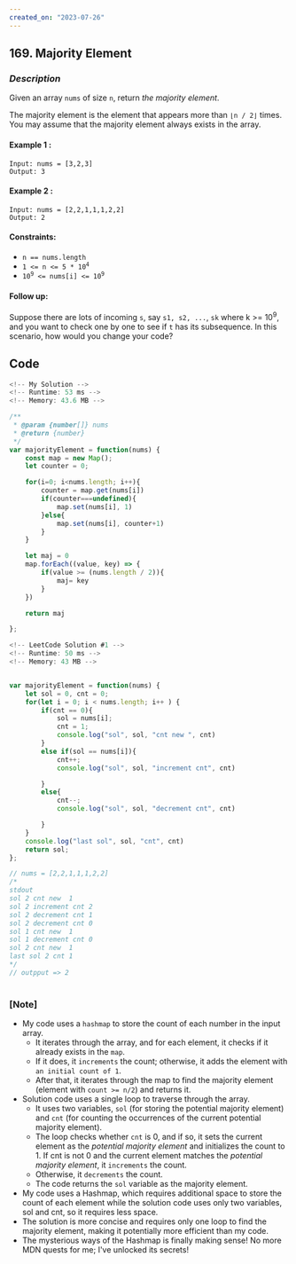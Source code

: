 ```yaml
---
created_on: "2023-07-26"
---
```


## 169. Majority Element


### _Description_
Given an array `nums` of size `n`, return _the majority element_.

The majority element is the element that appears more than `⌊n / 2⌋` times. You may assume that the majority element always exists in the array.




#### Example 1 :
```
Input: nums = [3,2,3]
Output: 3
```

#### Example 2 :
```
Input: nums = [2,2,1,1,1,2,2]
Output: 2
```


#### Constraints:

- `n == nums.length`
- <code>1 <= n <= 5 * 10<sup>4</sup></code>
- <code>10<sup>9</sup> <= nums[i] <= 10<sup>9</sup></code>

#### Follow up:
Suppose there are lots of incoming `s`, say `s1, s2, ...`, `sk` where k >= 10<sup>9</sup>, and you want to check one by one to see if `t` has its subsequence. In this scenario, how would you change your code?


## Code

```JavaScript
<!-- My Solution -->
<!-- Runtime: 53 ms -->
<!-- Memory: 43.6 MB -->

/**
 * @param {number[]} nums
 * @return {number}
 */
var majorityElement = function(nums) {
    const map = new Map();
    let counter = 0;

    for(i=0; i<nums.length; i++){
        counter = map.get(nums[i])
        if(counter===undefined){
            map.set(nums[i], 1)
        }else{
            map.set(nums[i], counter+1)
        }
    }    

    let maj = 0
    map.forEach((value, key) => {
        if(value >= (nums.length / 2)){
            maj= key
        }
    })

    return maj

};

```

```JavaScript
<!-- LeetCode Solution #1 -->
<!-- Runtime: 50 ms -->
<!-- Memory: 43 MB -->


var majorityElement = function(nums) {
    let sol = 0, cnt = 0;
    for(let i = 0; i < nums.length; i++ ) {
        if(cnt == 0){
            sol = nums[i];
            cnt = 1;
            console.log("sol", sol, "cnt new ", cnt)
        }
        else if(sol == nums[i]){
            cnt++;
            console.log("sol", sol, "increment cnt", cnt)

        }
        else{
            cnt--;
            console.log("sol", sol, "decrement cnt", cnt)

        }
    }
    console.log("last sol", sol, "cnt", cnt)
    return sol;
};

// nums = [2,2,1,1,1,2,2]
/* 
stdout
sol 2 cnt new  1
sol 2 increment cnt 2
sol 2 decrement cnt 1
sol 2 decrement cnt 0
sol 1 cnt new  1
sol 1 decrement cnt 0
sol 2 cnt new  1
last sol 2 cnt 1
*/
// outpput => 2

```

#

### [Note]
- My code uses a `hashmap` to store the count of each number in the input array.
    - It iterates through the array, and for each element, it checks if it already exists in the `map`.
    - If it does, it `increments` the count; otherwise, it adds the element with `an initial count of 1`.
    - After that, it iterates through the map to find the majority element (element with `count >= n/2`) and returns it.
- Solution code uses a single loop to traverse through the array.
    - It uses two variables, `sol` (for storing the potential majority element) and `cnt` (for counting the occurrences of the current potential majority element).
    - The loop checks whether `cnt` is 0, and if so, it sets the current element as the _potential majority element_ and initializes the count to 1. If cnt is not 0 and the current element matches the _potential majority element_, it `increments` the count.
    - Otherwise, it `decrements` the count.
    - The code returns the `sol` variable as the majority element.
- My code uses a Hashmap, which requires additional space to store the count of each element while the solution code uses only two variables, sol and cnt, so it requires less space.
- The solution is more concise and requires only one loop to find the majority element, making it potentially more efficient than my code.
- The mysterious ways of the Hashmap is finally making sense! No more MDN quests for me; I've unlocked its secrets!
